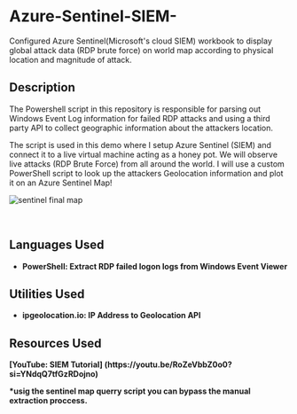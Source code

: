 # Azure-Sentinel-SIEM-
Configured Azure Sentinel(Microsoft's cloud SIEM) workbook to display global attack data (RDP brute force) on world map according to physical location and magnitude of attack.




<h2>Description</h2>
The Powershell script in this repository is responsible for parsing out Windows Event Log information for failed RDP attacks and using a third party API to collect geographic information about the attackers location.

The script is used in this demo where I setup Azure Sentinel (SIEM) and connect it to a live virtual machine acting as a honey pot. We will observe live attacks (RDP Brute Force) from all around the world. I will use a custom PowerShell script to look up the attackers Geolocation information and plot it on an Azure Sentinel Map!

![sentinel final map](https://github.com/Rpau1/Azure-Sentinel-SIEM-/assets/147562929/69fcb4a5-9bd1-44b2-bd66-8e357b090860)


<br />


<h2>Languages Used</h2>

- <b>PowerShell: Extract RDP failed logon logs from Windows Event Viewer</b> 


<h2>Utilities Used </h2>

- <b>ipgeolocation.io: IP Address to Geolocation API</b>

<h2> Resources Used </h2>
<b>[YouTube: SIEM Tutorial] (https://youtu.be/RoZeVbbZ0o0?si=YNdqQ7tfGzRDojno)</b>

<b>*usig the sentinel map querry script you can bypass the manual extraction proccess.</b> 

